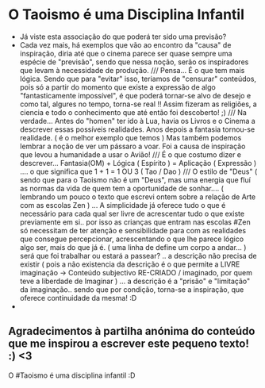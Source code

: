 # O Taoismo é uma Disciplina Infantil 

- Já viste esta associação do que poderá ter sido uma previsão? 
- Cada vez mais, há exemplos que vão ao encontro da "causa" de inspiração, diria até que o cinema parece ser quase sempre uma espécie de "previsão", sendo que nessa noção, serão os inspiradores que levam à necessidade de produção. 
/// Pensa... 
É o que tem mais lógica. Sendo que para "evitar" isso, teriamos de "censurar" conteúdos, pois só a partir do momento que existe a expressão de algo "fantasticamente impossível", é que poderá tornar-se alvo de desejo e como tal, algures no tempo, torna-se real !! Assim fizeram as religiões, a ciencia e todo o conhecimento que até então foi descoberto! ;)
/// Na verdade... 
Antes do "homen" ter ido à Lua, havia os Livros e o Cinema a descrever essas possíveis realidades. Anos depois a fantasia tornou-se realidade. ( é o melhor exemplo que temos ) Mas também podemos lembrar a noção de ver um pássaro a voar. Foi a causa de inspiração que levou a humanidade a usar o Avião!
/// 
É o que costumo dizer e descrever... 
Fantasia(OM) + Lógica ( Espírito ) = Aplicação ( Expressão ) 
....
o que significa que 1 + 1 = 1 OU 3 ( Tao / Dao ) 
/// 
O estilo de "Deus" ( sendo que para o Taoismo não é um "Deus", mas uma energia que fluí as normas da vida de quem tem a oportunidade de sonhar.... ( lembrando um pouco o texto que escrevi ontem sobre a relação de Arte com as escolas Zen ) ... A simplicidade já oferece tudo o que é necessário para cada qual ser livre de acrescentar tudo o que existe previamente em si.. por isso as crianças que entram nas escolas #Zen só necessitam de ter atenção e sensibilidade para com as realidades que consegue percepcionar, acrescentando o que lhe parece lógico algo ser, mais do que já é. ( uma linha de define um corpo a andar... ) será que foi trabalhar ou estará a passear? .. a descrição não precisa de existir ( pois a não existencia da descrição é o que permite a LIVRE imaginação -> Conteúdo subjectivo RE-CRIADO / imaginado, por quem teve a liberdade de Imaginar ) ... a descrição é a "prisão" e "limitação" da imaginação.. sendo que por condição, torna-se a inspiração, que oferece continuidade da mesma! :D 
- 
Agradecimentos à partilha anónima do conteúdo que me inspirou a escrever este pequeno texto! :) <3
- 
O #Taoismo é uma disciplina infantil :D
